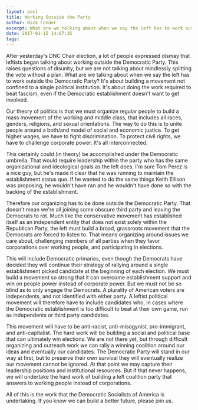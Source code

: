 ```yaml
---
layout: post
title: Working Outside the Party
author: Nick Conder
excerpt: What are we talking about when we say the left has to work outside the Democratic Party? It's about building a movement not confined to a single political institution.
date: 2017-01-15 14:07:35
tags:
---
```


After yesterday's DNC Chair election, a lot of people expressed dismay that leftists began talking about working outside the Democratic Party. This raises questions of disunity, but we are not talking about mindlessly splitting the vote without a plan. What are we talking about when we say the left has to work outside the Democratic Party? It's about building a movement not confined to a single political institution. It's about doing the work required to beat fascism, even if the Democratic establishment doesn't want to get involved.

Our theory of politics is that we must organize regular people to build a mass movement of the working and middle class, that includes all races, genders, religions, and sexual orientations. The way to do this is to unite people around a both/and model of social and economic justice. To get higher wages, we have to fight discrimination. To protect civil rights, we have to challenge corporate power. It's all interconnected.

This certainly could (in theory) be accomplished under the Democratic umbrella.  That would require leadership within the party who has the same organizational and ideological goals as the left does. I'm sure Tom Perez is a nice guy, but he's made it clear that he was running to maintain the establishment status quo. If he wanted to do the same things Keith Ellison was proposing, he wouldn't have ran and he wouldn't have done so with the backing of the establishment.

Therefore our organizing has to be done outside the Democratic Party. That doesn't mean we're all joining some obscure third party and leaving the Democrats to rot. Much like the conservative movement has established itself as an independent entity that does not exist solely within the Republican Party, the left must build a broad, grassroots movement that the Democrats are forced to listen to. That means organizing around issues we care about, challenging members of all parties when they favor corporations over working people, and participating in elections.

This will include Democratic primaries, even though the Democrats have decided they will continue their strategy of rallying around a single establishment picked candidate at the beginning of each election. We must build a movement so strong that it can overcome establishment support and win on people power instead of corporate power. But we must not be so blind as to only engage the Democrats. A plurality of American voters are independents, and not identified with either party. A leftist political movement will therefore have to include candidates who, in cases where the Democratic establishment is too difficult to beat at their own game, run as independents or third party candidates.

This movement will have to be anti-racist, anti-misogynist, pro-immigrant, and anti-capitalist. The hard work will be building a social and political base that can ultimately win elections. We are not there yet, but through difficult organizing and outreach work we can rally a winning coalition around our ideas and eventually our candidates. The Democratic Party will stand in our way at first, but to preserve their own survival they will eventually realize our movement cannot be ignored. At that point we may capture their leadership positions and institutional resources. But if that never happens, we will undertake the hard work of building a left coalition party that answers to working people instead of corporations.

All of this is the work that the Democratic Socialists of America is undertaking. If you know we can build a better future, please join us.
